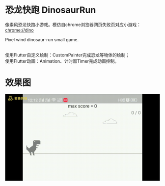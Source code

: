 # 恐龙快跑 DinosaurRun

像素风恐龙快跑小游戏。模仿自chrome浏览器网页失败页对应小游戏：[chrome://dino](chrome://dino) <br/>

Pixel wind dinosaur-run small game.

<br/>
使用Flutter自定义绘制：CustomPainter完成恐龙等物体的绘制；<br/>
使用Flutter动画：Animation、计时器Timer完成动画控制。
<br/>

# 效果图

![gif](https://github.com/CCY0122/flutter_dinosaur_run/blob/master/dinosaur_gif.gif)


